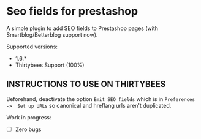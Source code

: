 # Seo fields for prestashop

A simple plugin to add SEO fields to Prestashop pages (with Smartblog/Betterblog support now).

Supported versions:
  - 1.6.*
  - Thirtybees Support (100%)

## INSTRUCTIONS TO USE ON THIRTYBEES

Beforehand, deactivate the option `Emit SEO fields` which is in `Preferences ->  Set up URLs` so canonical and hreflang urls aren't duplicated.

Work in progress:
- [ ] Zero bugs
